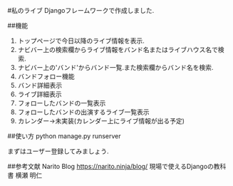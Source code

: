 #私のライブ
Djangoフレームワークで作成しました.

##機能
1. トップページで今日以降のライブ情報を表示.
2. ナビバー上の検索欄からライブ情報をバンド名またはライブハウス名で検索.
3. ナビバー上の'バンド'からバンド一覧.また検索欄からバンド名を検索.
4. バンドフォロー機能
5. バンド詳細表示
6. ライブ詳細表示
7. フォローしたバンドの一覧表示
8. フォローしたバンドの出演するライブ一覧表示
9. カレンダー→未実装(カレンダー上にライブ情報が出る予定)<br>

##使い方
    python manage.py runserver

まずはユーザー登録してみましょう.


##参考文献
Narito Blog https://narito.ninja/blog/
現場で使えるDjangoの教科書 横瀬 明仁
